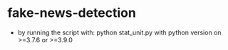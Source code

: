 # fake-news-detection
* by running the script with: python stat_unit.py with python version on >=3.7.6 or >=3.9.0
